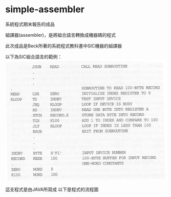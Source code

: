 # simple-assembler

系統程式期末報告的成品

組譯器(assembler)，是將組合語言轉換成機器碼的程式
  
此次成品是Beck所著的系統程式教科書中SIC機器的組譯器
  
以下為SIC組合語言的範例：
![GIF](img/sp01.gif)

這支程式是由JAVA所寫成
以下是程式的流程圖
